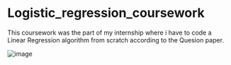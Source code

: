 # Logistic_regression_coursework

This coursework was the part of my internship where i have to code a Linear Regression algorithm from scratch according to the Quesion paper.

![image](https://user-images.githubusercontent.com/92665255/173235157-5b62fc32-43d7-4f4b-bd86-3a17e2d38a87.png)
